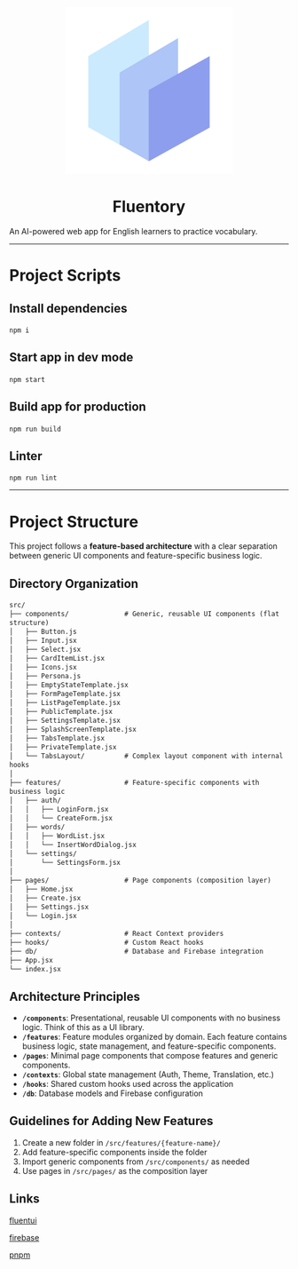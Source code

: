 <div align="center">
  <img src="./public/logo.png" width="300px">
  <h1>Fluentory</h1>
</div>

An AI-powered web app for English learners to practice vocabulary.

<hr />

# Project Scripts

## Install dependencies

`npm i`

## Start app in dev mode

`npm start`

## Build app for production

`npm run build`

## Linter

`npm run lint`

<hr />

# Project Structure

This project follows a **feature-based architecture** with a clear separation between generic UI components and feature-specific business logic.

## Directory Organization

```
src/
├── components/              # Generic, reusable UI components (flat structure)
│   ├── Button.js
│   ├── Input.jsx
│   ├── Select.jsx
│   ├── CardItemList.jsx
│   ├── Icons.jsx
│   ├── Persona.js
│   ├── EmptyStateTemplate.jsx
│   ├── FormPageTemplate.jsx
│   ├── ListPageTemplate.jsx
│   ├── PublicTemplate.jsx
│   ├── SettingsTemplate.jsx
│   ├── SplashScreenTemplate.jsx
│   ├── TabsTemplate.jsx
│   ├── PrivateTemplate.jsx
│   └── TabsLayout/          # Complex layout component with internal hooks
│
├── features/                # Feature-specific components with business logic
│   ├── auth/
│   │   ├── LoginForm.jsx
│   │   └── CreateForm.jsx
│   ├── words/
│   │   ├── WordList.jsx
│   │   └── InsertWordDialog.jsx
│   └── settings/
│       └── SettingsForm.jsx
│
├── pages/                   # Page components (composition layer)
│   ├── Home.jsx
│   ├── Create.jsx
│   ├── Settings.jsx
│   └── Login.jsx
│
├── contexts/                # React Context providers
├── hooks/                   # Custom React hooks
├── db/                      # Database and Firebase integration
├── App.jsx
└── index.jsx
```

## Architecture Principles

- **`/components`**: Presentational, reusable UI components with no business logic. Think of this as a UI library.
- **`/features`**: Feature modules organized by domain. Each feature contains business logic, state management, and feature-specific components.
- **`/pages`**: Minimal page components that compose features and generic components.
- **`/contexts`**: Global state management (Auth, Theme, Translation, etc.)
- **`/hooks`**: Shared custom hooks used across the application
- **`/db`**: Database models and Firebase configuration

## Guidelines for Adding New Features

1. Create a new folder in `/src/features/{feature-name}/`
2. Add feature-specific components inside the folder
3. Import generic components from `/src/components/` as needed
4. Use pages in `/src/pages/` as the composition layer

## Links

[fluentui](https://react.fluentui.dev/?path=/docs/concepts-introduction--page)

[firebase](https://firebase.google.com/docs/auth/web/google-signin?hl=pt&authuser=0)

[pnpm](https://pnpm.io/workspaces)
